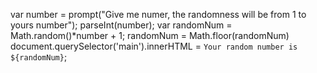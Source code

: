 var number = prompt("Give me numer, the randomness will be from 1 to yours number");
parseInt(number);
var randomNum = Math.random()*number + 1;
randomNum = Math.floor(randomNum)
document.querySelector('main').innerHTML = `Your random number is ${randomNum}`;
                       
